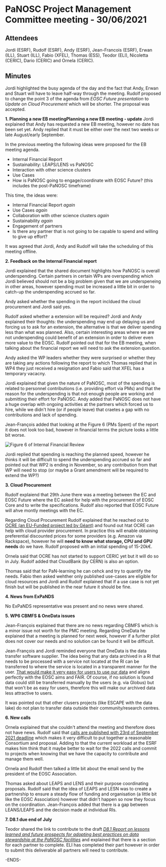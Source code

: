 PaNOSC Project Management Committee meeting - 30/06/2021 
========================================================


Attendees
-------
Jordi (ESRF), Rudolf (ESRF), Andy (ESRF),  Jean-Francois (ESRF), Erwan (ILL), Stuart (ILL), Fabio (XFEL), Thomas (ESS), Teodor (ELI), Nicoletta (CERIC), Dario (CERIC) and Ornela (CERIC).


Minutes
-------	

Jordi highlighted the busy agenda of the day and the fact that Andy, Erwan and Stuart will have to leave half-way through the meeting. Rudolf proposed to change the point 3 of the agenda from *EOSC Future presentation* to *Update on Cloud Procurement* which will be shorter. The proposal was accepted.

**1. Planning a new EB meetingPlanning a new EB meeting - update**
Jordi explained that Andy has requested a new EB meeting, however no date has been set yet. Andy replied that it must be either over the next two weeks or late August/early September.

In the previous meeting the following ideas were proposed for the EB meeting agenda.
* Internal Financial Report
* Sustainability: LEAPS/LENS vs PaNOSC
* Interaction with other science clusters
* Use Cases
* How is PaNOSC going to engage/coordinate with EOSC Future? (this includes the post-PaNOSC timeframe)

This time, the ideas were:
* Internal Financial Report *again*
* Use Cases *again*
* Collaboration with other science clusters *again*
* Sustainability *again*
* Engagement of partners
* Is there any partner that is not going to be capable to spend and willing to give up effort?

It was agreed that Jordi, Andy and Rudolf will take the scheduling of this meeting offline.


**2. Feedback on the Internal Financial report**

Jordi explained that the shared document highlights how PaNOSC is overall underspending. Certain partners in certain WPs are overspending which Jordi believed should not be a big problem given that we are underspeneing in other areas, however spending must be increased a little bit in order to catch-up the underspending accrued so far.

Andy asked whether the spending in the report incldued the cloud procurement and Jordi said yes.

Rudolf asked whether a extension will be required? Jordi and Andy explained their thoughts: the underspending may end up delaying us and forcing us to ask for an extension, the alternative is that we deliver spending less than what was planned. Also, certain interesting areas where we are not underspending could benefit of an extension in order to deliver even more value to the EOSC. Rudolf pointed out that for the EB meeting, when talking about the financial report we will need to ask the extension question.

Andy asked the WP leaders whether they were surprised or whether they are taking any actions following the report to which Thomas replied that in WP4 they just received a resignation and Fabio said that XFEL has a temporary vacacny. 

Jordi explained that given the nature of PaNOSC, most of the spending is related to personnel contributions (i.e. providing effort via PMs) and that the reason for the underspending is that not enough people are working and submitting their effort for PaNOSC. Andy added that PaNOSC does not have a huge overlap with ongoing activities at the partners which forced us to hire, while we didn't hire (or if people leave) that craetes a gap with no contributions and lack of spending.

Jean-François added that looking at the Figure 6 (PMs Spent) of the report it does not look too bad, however in financial terms the picture looks a little bit worse. 

![Figure 6 of Internal Financial Review](https://github.com/panosc-eu/panosc/blob/master/Work%20Packages/WP1%20Management/Meetings/Project%20Management%20Committee/2021-06-30-PMC/Figure6.PNG)

Jordi replied that spending is reaching the planned speed, however he thinks it will be difficult to spend the underspending accrued so far and pointed out that WP2 is ending in November, so any contribution from that WP will need to stop (or maybe a Grant amendment will be required to extend the WP?)


**3. Cloud Procurement**

Rudolf explaiend that 29th June there was a meeting between the EC and EOSC Future where the EC asked for help with the procurement of EOSC Core and to write the specifications. Rudolf also reported that EOSC Future will ahve montly meetings with the EC.

Regarding Cloud Procurement Rudolf explained that he reached out to [OCRE (an EU-Funded project led by Géant)](https://www.ocre-project.eu/) and found out htat OCRE can help with cloud provider procurement. In practice this will enable obtaining preferential discounted prices for some providers (e.g. Amazon via Rackspace), however he will **need to know what storage, CPU and GPU needs** do we have. Rudolf proposed with an initial spending of 15-20k€. 

Ornela said that OCRE has not started to support CERIC yet but it will do so in July. Rudolf added that CloudBank (by CERN) is also an option.

Thomas said that for PaN-learning he can cehck and try to quantify the needs. Fabio then asked wehther only published use-cases are eligible for cloud resources and Jordi and Rudolf explained that if a use case is not yet finish but will be published in the near future it should be fine.


**4. News from ExPaNDS**

No ExPaNDS representative was present and no news were shared.


**5. WP6 CBMFS & OneData issues**

Jean-François explained that there are no news regarding CBMFS which is a minor issue not worth for the PMC meeting. Regarding OneData he explained that a meeting is planned for next week, however if a further pilot does not cover our needs and no solution can be found it will be difficult.

Jean-François and Jordi reminded everyone that OneData is the data transfer software supplier. The idea being that any data archived in a RI that needs to be processed with  a service not located at the RI can be transferred to where the service is located in a transparent manner for the user. [That would make it very easy for users to use our data](https://www.panosc.eu/use-cases/use-case-7-data-transfer-using-egi-datahub-onedata/) and aligns perfectly with the EOSC aims and FAIR. Of course, if no solution is found data could still be transferred manually by the users (e.g. via Globus) but that won't be as easy for users, therefore this will make our archived data less attractive to users.

It was pointed out that other clusers projects (like ESCAPE with the data lake) do not plan to transfer data outside their community/research centres.


**6. New calls**

Ornela explained that she couldn't attend the meeting and therefore does not have news. Rudolf said that [calls are published with 23rd of September 2021 deadline](https://www.horizon-europe-infodays2021.eu/event/research-infrastructures/destination-infraeosc-2021-call) which makes it very difficult to put together a reasonable Consortium and proposal. Adding to that the current workload at the ESRF makes him think that it maybe better to wait for the 2022 calls and commit to projects when knowing that we have the capacity to contribute and manage them well.

Ornela and Rudolf then talked a little bit about the email send by the president of the EOSC Association.

Thomas asked about LEAPS and LENS and their purpose coordinating proposals. Rudolf said that the idea of LEAPS and LESN was to create a partnership to ensure a steady flow of funding and organisation (a little bit like the EOSC Association) however that didn't happen so now they focus on the coordination. Jean-François added that there is a gap between LEANS/LEAPS and the decision made at individual RIs.

**7. D8.1 due end of July**

Teodor shared the link to contribute to the draft *[D8.1 Report on lessons learned and future prospects for adopting best practices on data stewardship at the PaNOSC facilities](https://drive.google.com/file/d/1VJg_BWmWUEJYWtU65mO_p-PFNMEBxOAx/view?ts=60dc6b0f)* and explained that there is a section for each partner to complete. ELI has completed their part however in order to submit this deliverable all partners will need to contribute.

-ENDS-
